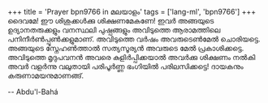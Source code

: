 +++
title = 'Prayer bpn9766 in മലയാളം'
tags = ['lang-ml', 'bpn9766']
+++
ദൈവമേ! ഈ ശിശുക്കള്‍ക്കു ശിക്ഷണമേകണേ! ഇവര്‍ അങ്ങയുടെ ഉദ്യാനതരുക്കളും വനസ്ഥലി പുഷ്പങ്ങളും അവിടുത്തെ ആരാമത്തിലെ പനിനീര്‍ണ്‍പ്പൂണ്‍ക്കളുമാണ്. അവിടുത്തെ വര്‍ഷം അവരുടെണ്‍മേല്‍ ചൊരിയട്ടെ. അങ്ങയുടെ സ്നേഹണ്‍ത്താല്‍ സത്യസൂര്യന്‍ അവരുടെ മേല്‍ പ്രകാശിക്കട്ടെ. അവിടുത്തെ മൃദുപവനന്‍ അവരെ കുളിര്‍പ്പിക്കയാല്‍ അവര്‍ക്കു ശിക്ഷണം നല്‍കി അവര്‍ വളര്‍ന്നു വലുതായി പരിപൂര്‍ണ്ണ ഭംഗിയില്‍ പരിലസിക്കട്ടെ! ദായകനും കരുണാമയനുമാണങ്ങ്.

-- Abdu'l-Bahá
